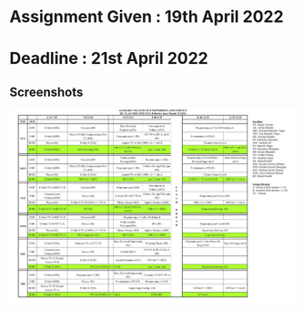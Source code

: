 # Assignment Given : 19th April 2022 
# Deadline : 21st April 2022

## Screenshots

![App Screenshot](./Routine.jpeg)